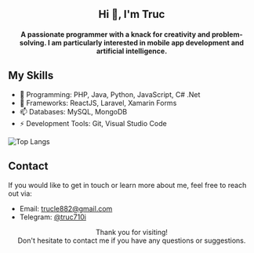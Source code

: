 <!--
**ntruc710i/ntruc710i** is a ✨ _special_ ✨ repository because its `README.md` (this file) appears on your GitHub profile.

Here are some ideas to get you started:

- 🔭 I’m currently working on ...
- 🌱 I’m currently learning ...
- 👯 I’m looking to collaborate on ...
- 🤔 I’m looking for help with ...
- 💬 Ask me about ...
- 📫 How to reach me: ...
- 😄 Pronouns: ...
- ⚡ Fun fact: ...
-->
<!-- Banner -->
<!-- Introduction -->
<h2 align="center">Hi 👋, I'm Truc</h2>
<h4 align="center">A passionate programmer with a knack for creativity and problem-solving. I am particularly interested in mobile app development and artificial intelligence.</h4>

<!-- Skills -->
## My Skills

- 🌱 Programming:  PHP, Java, Python, JavaScript, C# .Net
- 👯 Frameworks: ReactJS, Laravel, Xamarin Forms
- 📫 Databases: MySQL, MongoDB
- ⚡ Development Tools: Git, Visual Studio Code


![Top Langs](https://github-readme-stats.vercel.app/api/top-langs/?username=ntruc710i&layout=compact)
<!-- Contact -->
## Contact

If you would like to get in touch or learn more about me, feel free to reach out via:

- Email: trucle882@gmail.com
- Telegram: [@truc710i](https://t.me/truc710i)
<!-- Footer -->
<p align="center">
    Thank you for visiting!
    <br>
    Don't hesitate to contact me if you have any questions or suggestions.
</p>

